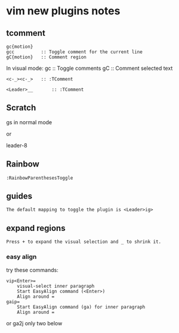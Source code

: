 # vim new plugins notes

## tcomment

    gc{motion} 
    gcc          :: Toggle comment for the current line
    gC{motion}   :: Comment region
In visual mode:
    gc           :: Toggle comments
    gC           :: Comment selected text

    <c-_><c-_>   :: :TComment

    <Leader>__       :: :TComment

## Scratch

gs in normal mode

or

leader-8

## Rainbow

    :RainbowParenthesesToggle

## guides

    The default mapping to toggle the plugin is <Leader>ig>

## expand regions

    Press + to expand the visual selection and _ to shrink it.

### easy align

try these commands:

    vip<Enter>=
        visual-select inner paragraph
        Start EasyAlign command (<Enter>)
        Align around =
    gaip=
        Start EasyAlign command (ga) for inner paragraph
        Align around =

or
    ga2j only two below

